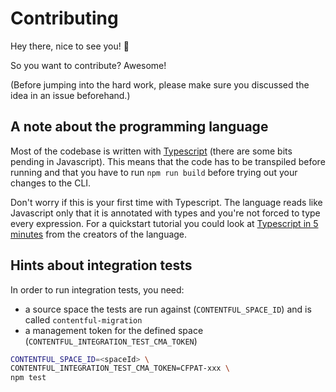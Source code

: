 # Contributing

Hey there, nice to see you! :wave:

So you want to contribute? Awesome!

(Before jumping into the hard work, please make sure you discussed the idea in an issue beforehand.)

## A note about the programming language

Most of the codebase is written with [Typescript](https://www.typescriptlang.org/) (there are some bits pending in Javascript). This means that the code has to be transpiled before running and that you have to run `npm run build` before trying out your changes to the CLI.

Don't worry if this is your first time with Typescript. The language reads like Javascript only that it is annotated with types and you're not forced to type every expression. For a quickstart tutorial you could look at [Typescript in 5 minutes](https://www.typescriptlang.org/docs/handbook/typescript-in-5-minutes.html) from the creators of the language.

## Hints about integration tests

In order to run integration tests, you need:

* a source space the tests are run against (`CONTENTFUL_SPACE_ID`) and is called `contentful-migration`
* a management token for the defined space (`CONTENTFUL_INTEGRATION_TEST_CMA_TOKEN`)

```sh
CONTENTFUL_SPACE_ID=<spaceId> \
CONTENTFUL_INTEGRATION_TEST_CMA_TOKEN=CFPAT-xxx \
npm test
```

